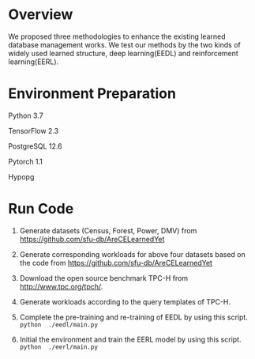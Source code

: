 # Overview

We proposed three methodologies to enhance the existing learned database management works. We test our methods by the two kinds of widely used learned structure, deep learning(EEDL) and reinforcement learning(EERL). 

# Environment Preparation

Python 3.7

TensorFlow 2.3

PostgreSQL 12.6

Pytorch 1.1

Hypopg

# Run Code



1. Generate datasets (Census, Forest, Power, DMV)  from https://github.com/sfu-db/AreCELearnedYet 

2. Generate corresponding workloads for above four datasets based on the code from https://github.com/sfu-db/AreCELearnedYet

3. Download the open source benchmark TPC-H from http://www.tpc.org/tpch/.

4. Generate workloads according to the query templates of TPC-H.

5. Complete the pre-training and re-training of EEDL by using this script. 
`python  ./eedl/main.py`

6. Initial the environment and train the EERL model by using this script.
`python  ./eerl/main.py`
